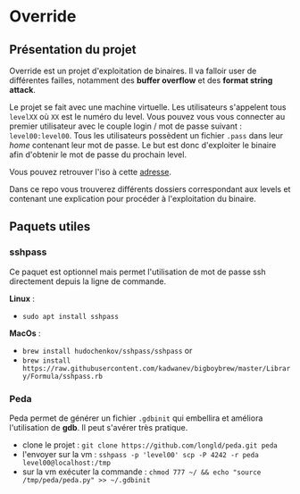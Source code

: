 # Override

## Présentation du projet

Override est un projet d'exploitation de binaires. Il va falloir user de différentes failles, notamment des **buffer overflow** et des **format string attack**.

Le projet se fait avec une machine virtuelle. Les utilisateurs s'appelent tous `levelXX` où `XX` est le numéro du level. Vous pouvez vous vous connecter au premier utilisateur avec le couple login / mot de passe suivant : `level00:level00`. Tous les utilisateurs possèdent un fichier `.pass` dans leur _home_ contenant leur mot de passe. Le but est donc d'exploiter le binaire afin d'obtenir le mot de passe du prochain level.

Vous pouvez retrouver l'iso à cette [adresse](https://drive.google.com/file/d/16SxL1ygQCOMdL_OBOiPmDZlxO0IdfB9w/view?usp=sharing).

Dans ce repo vous trouverez différents dossiers correspondant aux levels et contenant une explication pour procéder à l'exploitation du binaire.

## Paquets utiles

### sshpass

Ce paquet est optionnel mais permet l'utilisation de mot de passe ssh directement depuis la ligne de commande.

**Linux** :

- `sudo apt install sshpass`

**MacOs** :

- `brew install hudochenkov/sshpass/sshpass`
  or
- `brew install https://raw.githubusercontent.com/kadwanev/bigboybrew/master/Library/Formula/sshpass.rb`

### Peda

Peda permet de générer un fichier `.gdbinit` qui embellira et améliora l'utilisation de **gdb**. Il peut s'avérer très pratique.

- clone le projet : `git clone https://github.com/longld/peda.git peda`
- l'envoyer sur la vm : `sshpass -p 'level00' scp -P 4242 -r peda level00@localhost:/tmp`
- sur la vm exécuter la commande : `chmod 777 ~/ && echo "source /tmp/peda/peda.py" >> ~/.gdbinit`
